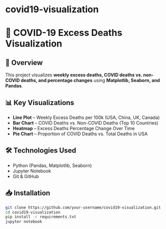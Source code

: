 # covid19-visualization
# 🦠 COVID-19 Excess Deaths Visualization

## 📌 Overview
This project visualizes **weekly excess deaths, COVID deaths vs. non-COVID deaths, and percentage changes** using **Matplotlib, Seaborn, and Pandas**.

## 📊 Key Visualizations
- **Line Plot** – Weekly Excess Deaths per 100k (USA, China, UK, Canada)
- **Bar Chart** – COVID Deaths vs. Non-COVID Deaths (Top 10 Countries)
- **Heatmap** – Excess Deaths Percentage Change Over Time
- **Pie Chart** – Proportion of COVID Deaths vs. Total Deaths in USA

## 🛠️ Technologies Used
- Python (Pandas, Matplotlib, Seaborn)
- Jupyter Notebook
- Git & GitHub

## 📥 Installation
```bash
git clone https://github.com/your-username/covid19-visualization.git
cd covid19-visualization
pip install -r requirements.txt
jupyter notebook
